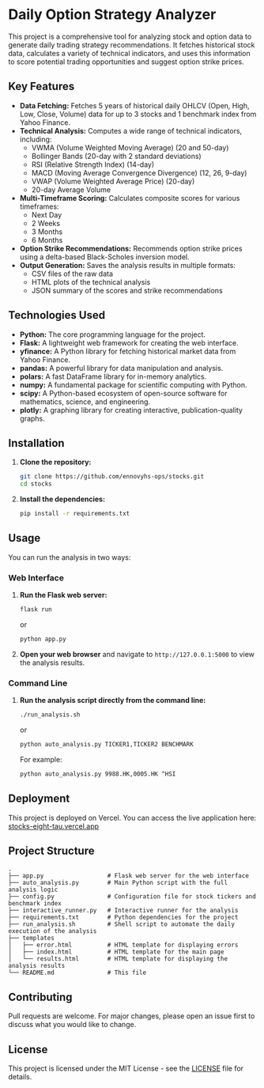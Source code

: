 # Daily Option Strategy Analyzer

This project is a comprehensive tool for analyzing stock and option data to generate daily trading strategy recommendations. It fetches historical stock data, calculates a variety of technical indicators, and uses this information to score potential trading opportunities and suggest option strike prices.

## Key Features

- **Data Fetching:** Fetches 5 years of historical daily OHLCV (Open, High, Low, Close, Volume) data for up to 3 stocks and 1 benchmark index from Yahoo Finance.
- **Technical Analysis:** Computes a wide range of technical indicators, including:
    - VWMA (Volume Weighted Moving Average) (20 and 50-day)
    - Bollinger Bands (20-day with 2 standard deviations)
    - RSI (Relative Strength Index) (14-day)
    - MACD (Moving Average Convergence Divergence) (12, 26, 9-day)
    - VWAP (Volume Weighted Average Price) (20-day)
    - 20-day Average Volume
- **Multi-Timeframe Scoring:** Calculates composite scores for various timeframes:
    - Next Day
    - 2 Weeks
    - 3 Months
    - 6 Months
- **Option Strike Recommendations:** Recommends option strike prices using a delta-based Black-Scholes inversion model.
- **Output Generation:** Saves the analysis results in multiple formats:
    - CSV files of the raw data
    - HTML plots of the technical analysis
    - JSON summary of the scores and strike recommendations

## Technologies Used

- **Python:** The core programming language for the project.
- **Flask:** A lightweight web framework for creating the web interface.
- **yfinance:** A Python library for fetching historical market data from Yahoo Finance.
- **pandas:** A powerful library for data manipulation and analysis.
- **polars:** A fast DataFrame library for in-memory analytics.
- **numpy:** A fundamental package for scientific computing with Python.
- **scipy:** A Python-based ecosystem of open-source software for mathematics, science, and engineering.
- **plotly:** A graphing library for creating interactive, publication-quality graphs.

## Installation

1. **Clone the repository:**
   ```bash
   git clone https://github.com/ennovyhs-ops/stocks.git
   cd stocks
   ```
2. **Install the dependencies:**
   ```bash
   pip install -r requirements.txt
   ```

## Usage

You can run the analysis in two ways:

### Web Interface

1. **Run the Flask web server:**
   ```bash
   flask run
   ```
   or
   ```bash
   python app.py
   ```
2. **Open your web browser** and navigate to `http://127.0.0.1:5000` to view the analysis results.

### Command Line

1. **Run the analysis script directly from the command line:**
   ```bash
   ./run_analysis.sh
   ```
   or
   ```bash
   python auto_analysis.py TICKER1,TICKER2 BENCHMARK
   ```
   For example:
   ```bash
   python auto_analysis.py 9988.HK,0005.HK ^HSI
   ```

## Deployment

This project is deployed on Vercel. You can access the live application here: [stocks-eight-tau.vercel.app](https://stocks-eight-tau.vercel.app)

## Project Structure

```
.
├── app.py                  # Flask web server for the web interface
├── auto_analysis.py        # Main Python script with the full analysis logic
├── config.py               # Configuration file for stock tickers and benchmark index
├── interactive_runner.py   # Interactive runner for the analysis
├── requirements.txt        # Python dependencies for the project
├── run_analysis.sh         # Shell script to automate the daily execution of the analysis
├── templates
│   ├── error.html          # HTML template for displaying errors
│   ├── index.html          # HTML template for the main page
│   └── results.html        # HTML template for displaying the analysis results
└── README.md               # This file
```

## Contributing

Pull requests are welcome. For major changes, please open an issue first to discuss what you would like to change.

## License

This project is licensed under the MIT License - see the [LICENSE](LICENSE) file for details.
